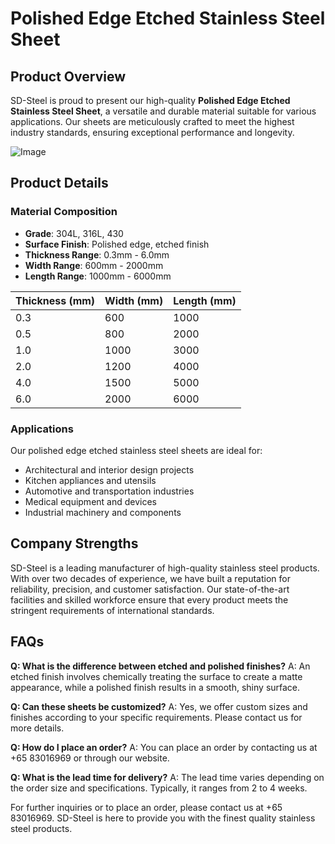 # Polished Edge Etched Stainless Steel Sheet

## Product Overview

SD-Steel is proud to present our high-quality **Polished Edge Etched Stainless Steel Sheet**, a versatile and durable material suitable for various applications. Our sheets are meticulously crafted to meet the highest industry standards, ensuring exceptional performance and longevity.

![Image](https://github.com/user-attachments/assets/2567258e-e124-4816-932d-1809bd27ef0b)

## Product Details

### Material Composition
- **Grade**: 304L, 316L, 430
- **Surface Finish**: Polished edge, etched finish
- **Thickness Range**: 0.3mm - 6.0mm
- **Width Range**: 600mm - 2000mm
- **Length Range**: 1000mm - 6000mm

| Thickness (mm) | Width (mm) | Length (mm) |
|----------------|------------|-------------|
| 0.3            | 600        | 1000        |
| 0.5            | 800        | 2000        |
| 1.0            | 1000       | 3000        |
| 2.0            | 1200       | 4000        |
| 4.0            | 1500       | 5000        |
| 6.0            | 2000       | 6000        |

### Applications
Our polished edge etched stainless steel sheets are ideal for:
- Architectural and interior design projects
- Kitchen appliances and utensils
- Automotive and transportation industries
- Medical equipment and devices
- Industrial machinery and components

## Company Strengths

SD-Steel is a leading manufacturer of high-quality stainless steel products. With over two decades of experience, we have built a reputation for reliability, precision, and customer satisfaction. Our state-of-the-art facilities and skilled workforce ensure that every product meets the stringent requirements of international standards.

## FAQs

**Q: What is the difference between etched and polished finishes?**
A: An etched finish involves chemically treating the surface to create a matte appearance, while a polished finish results in a smooth, shiny surface.

**Q: Can these sheets be customized?**
A: Yes, we offer custom sizes and finishes according to your specific requirements. Please contact us for more details.

**Q: How do I place an order?**
A: You can place an order by contacting us at +65 83016969 or through our website.

**Q: What is the lead time for delivery?**
A: The lead time varies depending on the order size and specifications. Typically, it ranges from 2 to 4 weeks.

For further inquiries or to place an order, please contact us at +65 83016969. SD-Steel is here to provide you with the finest quality stainless steel products.